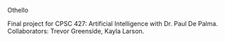 Othello

Final project for CPSC 427: Artificial Intelligence with Dr. Paul De Palma.  Collaborators: Trevor Greenside, Kayla Larson.
